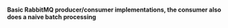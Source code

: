 #### Basic RabbitMQ producer/consumer implementations, the consumer also does a naive batch processing
